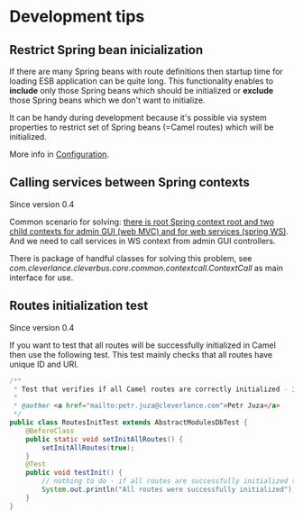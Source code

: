 # Development tips

## Restrict Spring bean inicialization 

If there are many Spring beans with route definitions then startup time for loading ESB application can be quite long. This functionality enables to **include** only those Spring beans which should be initialized or **exclude** those Spring beans which we don't want to initialize.

It can be handy during development because it's possible via system properties to restrict set of Spring beans (=Camel routes) which will be initialized.

More info in [Configuration](../User-guide/Configuration).

## Calling services between Spring contexts

Since version 0.4

Common scenario for solving: [there is root Spring context root and two child contexts for admin GUI (web MVC) and for web services (spring WS)](../Architecture/Maven-and-Spring). And we need to call services in WS context from admin GUI controllers.

There is package of handful classes for solving this problem, see *com.cleverlance.cleverbus.core.common.contextcall.ContextCall* as main interface for use.

## Routes initialization test 

Since version 0.4

If you want to test that all routes will be successfully initialized in Camel then use the following test. This test mainly checks that all routes have unique ID and URI.

``` java
/**
 * Test that verifies if all Camel routes are correctly initialized - if there are unique route IDs and unique URIs.
 *
 * @author <a href="mailto:petr.juza@cleverlance.com">Petr Juza</a>
 */
public class RoutesInitTest extends AbstractModulesDbTest {
    @BeforeClass
    public static void setInitAllRoutes() {
        setInitAllRoutes(true);
    }
    @Test
    public void testInit() {
        // nothing to do - if all routes are successfully initialized then test is OK
        System.out.println("All routes were successfully initialized");
    }
}
```

